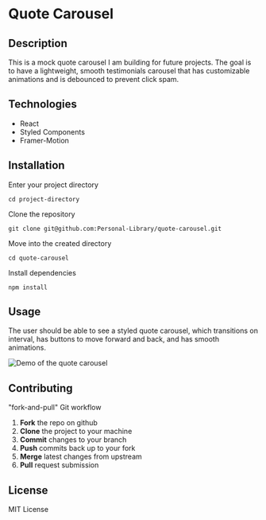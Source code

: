 # Quote Carousel

## Description

This is a mock quote carousel I am building for future projects. The goal is to have a lightweight, smooth testimonials carousel that has customizable animations and is debounced to prevent click spam.

## Technologies

- React
- Styled Components
- Framer-Motion

## Installation

Enter your project directory

`cd project-directory`

Clone the repository

`git clone git@github.com:Personal-Library/quote-carousel.git`

Move into the created directory

`cd quote-carousel`

Install dependencies

`npm install`

## Usage

The user should be able to see a styled quote carousel, which transitions on interval, has buttons to move forward and back, and has smooth animations.

![Demo of the quote carousel](https://media.giphy.com/media/r2eHx9ZngcMKGReKKJ/giphy.gif)

## Contributing

"fork-and-pull" Git workflow

1. **Fork** the repo on github
2. **Clone** the project to your machine
3. **Commit** changes to your branch
4. **Push** commits back up to your fork
5. **Merge** latest changes from upstream
6. **Pull** request submission

## License

MIT License
